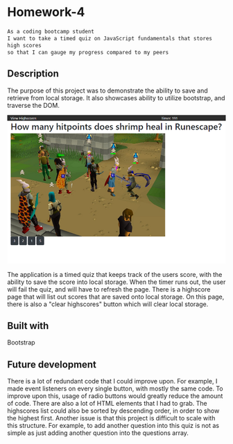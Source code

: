 # Homework-4

```
As a coding bootcamp student
I want to take a timed quiz on JavaScript fundamentals that stores high scores
so that I can gauge my progress compared to my peers
```

## Description 

The purpose of this project was to demonstrate the ability to save and retrieve from local storage.  It also showcases ability to utilize bootstrap, and traverse the DOM.

![Alt text](./assets/screenshot.jpg?raw=true "screenshot")

The application is a timed quiz that keeps track of the users score, with the ability to save the score into local storage. 
When the timer runs out, the user will fail the quiz, and will have to refresh the page.
There is a highscore page that will list out scores that are saved onto local storage. On this page, there is also a "clear highscores" button which will clear local storage.


## Built with 
Bootstrap


## Future development

There is a lot of redundant code that I could improve upon.  For example, I made event listeners on every single button, with mostly the same code.
To improve upon this, usage of radio buttons would greatly reduce the amount of code.  There are also a lot of HTML elements that I had to grab.
The highscores list could also be sorted by descending order, in order to show the highest first.
Another issue is that this project is difficult to scale with this structure.  For example, to add another question into this quiz is not as simple as just adding another question into the questions array.  
